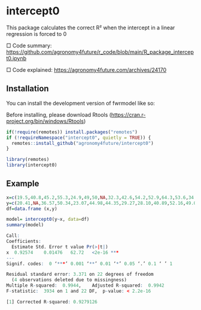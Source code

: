 <!-- README.md is generated from README.Rmd. Please edit that file -->
# intercept0

<!-- badges: start -->
<!-- badges: end -->

This package calculates the correct R² when the intercept in a linear regression is forced to 0

□ Code summary: https://github.com/agronomy4future/r_code/blob/main/R_package_intercept0.ipynb

□ Code explained: https://agronomy4future.com/archives/24170

## Installation

You can install the development version of fwrmodel like so:

Before installing, please download Rtools (https://cran.r-project.org/bin/windows/Rtools)

``` r
if(!require(remotes)) install.packages("remotes")
if (!requireNamespace("intercept0", quietly = TRUE)) {
  remotes::install_github("agronomy4future/intercept0")
}

library(remotes)
library(intercept0)
```

## Example

``` r
x=c(19.5,40.8,45.2,55.3,24.9,49,50,NA,32.3,42.6,54.2,52.9,64.3,53.6,34.1,18.1,66.7,57.2,37.1,58.1,67.2,53.5,63,42.1,34.9,NA,23)
y=c(20.41,NA,36.57,50.34,23.07,44.98,44.35,29.27,28.10,40.89,52.16,49.04,61.57,52.3,40.86,23.18,60.13,NA,35.37,54.46,59.88,45.96,53.9,39.33,34.58,61.35,25.37)
df=data.frame (x,y)

model= intercept0(y~x, data=df)
summary(model)

Call:
Coefficients:
  Estimate Std. Error t value Pr(>|t|)    
x  0.92574    0.01476   62.72   <2e-16 ***
---
Signif. codes:  0 ‘***’ 0.001 ‘**’ 0.01 ‘*’ 0.05 ‘.’ 0.1 ‘ ’ 1

Residual standard error: 3.371 on 22 degrees of freedom
  (4 observations deleted due to missingness)
Multiple R-squared:  0.9944,	Adjusted R-squared:  0.9942 
F-statistic:  3934 on 1 and 22 DF,  p-value: < 2.2e-16

[1] Corrected R-squared: 0.9279126 
```

